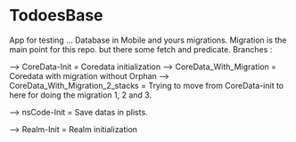 #  TodoesBase

App for testing ... 
Database in Mobile and yours migrations.
Migration is the main point for this repo. but there some fetch and predicate.
Branches : 

--> CoreData-Init = Coredata initialization
--> CoreData_With_Migration = Coredata with migration without Orphan 
--> CoreData_With_Migration_2_stacks = Trying to move from CoreData-init to here for doing the migration 1, 2 and 3.


--> nsCode-Init =  Save datas in plists.

--> Realm-Init = Realm initialization 
